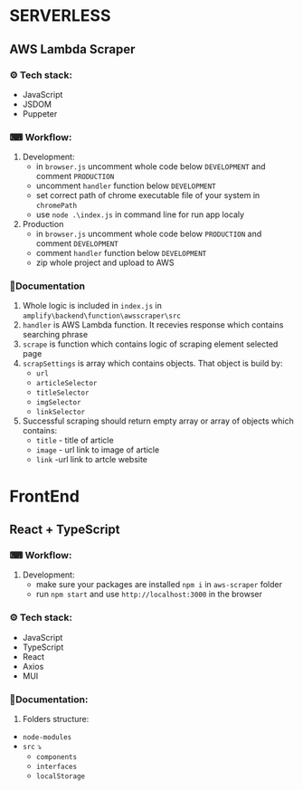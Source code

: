# SERVERLESS

## AWS Lambda Scraper

### ⚙ Tech stack:

- JavaScript
- JSDOM
- Puppeter

### ⌨ Workflow:

1. Development:
   - in `browser.js` uncomment whole code below `DEVELOPMENT` and comment `PRODUCTION`
   - uncomment `handler` function below `DEVELOPMENT`
   - set correct path of chrome executable file of your system in `chromePath`
   - use `node .\index.js` in command line for run app localy
2. Production
   - in `browser.js` uncomment whole code below `PRODUCTION` and comment `DEVELOPMENT`
   - comment `handler` function below `DEVELOPMENT`
   - zip whole project and upload to AWS

### 📝Documentation

1. Whole logic is included in `index.js` in `amplify\backend\function\awsscraper\src`
2. `handler` is AWS Lambda function. It recevies response which contains searching phrase
3. `scrape` is function which contains logic of scraping element selected page
4. `scrapSettings` is array which contains objects. That object is build by:
   - `url`
   - `articleSelector`
   - `titleSelector`
   - `imgSelector`
   - `linkSelector`
5. Successful scraping should return empty array or array of objects which contains:
   - `title` - title of article
   - `image` - url link to image of article
   - `link` -url link to artcle website

# FrontEnd

## React + TypeScript

### ⌨ Workflow:

1. Development:
   - make sure your packages are installed `npm i` in `aws-scraper` folder
   - run `npm start` and use `http://localhost:3000` in the browser

### ⚙ Tech stack:

- JavaScript
- TypeScript
- React
- Axios
- MUI

### 📝Documentation:

1. Folders structure:

- `node-modules`
- `src` ⤵
  - `components`
  - `interfaces`
  - `localStorage`

